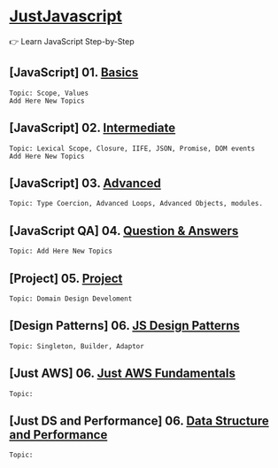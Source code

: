 # [JustJavascript](https://justjavascript.com/)

:point_right: Learn JavaScript Step-by-Step

## [JavaScript] 01. [Basics](https://github.com/kambleaa007/Javascript/tree/master/1.%20JavaScript%20Basics)

    Topic: Scope, Values
    Add Here New Topics

## [JavaScript] 02. [Intermediate](https://github.com/kambleaa007/Javascript/tree/master/2.%20JavaScript%20Intermediate)

    Topic: Lexical Scope, Closure, IIFE, JSON, Promise, DOM events
    Add Here New Topics

## [JavaScript] 03. [Advanced](https://github.com/kambleaa007/Javascript/tree/master/3.%20JavaScript%20Advanced)

    Topic: Type Coercion, Advanced Loops, Advanced Objects, modules.

## [JavaScript QA] 04. [Question & Answers](https://github.com/kambleaa007/Javascript/tree/master/4.%20JavaScript%20QA)

    Topic: Add Here New Topics

## [Project] 05. [Project](https://github.com/kambleaa007/Javascript/tree/master/5%20Project)

    Topic: Domain Design Develoment

## [Design Patterns] 06. [JS Design Patterns](https://github.com/kambleaa007/Javascript/tree/master/6%20Design%20Patterns)

    Topic: Singleton, Builder, Adaptor

## [Just AWS] 06. [Just AWS Fundamentals](https://github.com/kambleaa007/Javascript/tree/master/7%20AWS)

    Topic:

## [Just DS and Performance] 06. [Data Structure and Performance](https://github.com/kambleaa007/Javascript/tree/master/7%20AWS)

    Topic:    